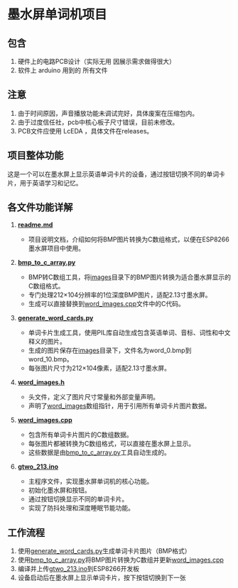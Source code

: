 # 墨水屏单词机项目

## 包含
1. 硬件上的电路PCB设计（实际无用 因展示需求做得很大）
2. 软件上 arduino 用到的 所有文件

## 注意

1. 由于时间原因，声音播放功能未调试完好，具体废案在压缩包内。
2. 由于过度信任社，pcb中核心板子尺寸错误，目前未修改。
3. PCB文件应使用 LcEDA ，具体文件在releases。


## 项目整体功能
这是一个可以在墨水屏上显示英语单词卡片的设备，通过按钮切换不同的单词卡片，用于英语学习和记忆。

## 各文件功能详解

1. **[readme.md](file:///Users/ramsong/Documents/Arduino/gtwo_213/readme.md)**
   - 项目说明文档，介绍如何将BMP图片转换为C数组格式，以便在ESP8266墨水屏项目中使用。

2. **[bmp_to_c_array.py](file:///Users/ramsong/Documents/Arduino/gtwo_213/bmp_to_c_array.py)**
   - BMP转C数组工具，将[images](file:///Users/ramsong/Documents/Arduino/gtwo_213/images/)目录下的BMP图片转换为适合墨水屏显示的C数组格式。
   - 专门处理212×104分辨率的1位深度BMP图片，适配2.13寸墨水屏。
   - 生成可以直接替换到[word_images.cpp](file:///Users/ramsong/Documents/Arduino/gtwo_213/word_images.cpp)文件中的C代码。

3. **[generate_word_cards.py](file:///Users/ramsong/Documents/Arduino/gtwo_213/generate_word_cards.py)**
   - 单词卡片生成工具，使用PIL库自动生成包含英语单词、音标、词性和中文释义的图片。
   - 生成的图片保存在[images](file:///Users/ramsong/Documents/Arduino/gtwo_213/images/)目录下，文件名为word_0.bmp到word_10.bmp。
   - 每张图片尺寸为212×104像素，适配2.13寸墨水屏。

4. **[word_images.h](file:///Users/ramsong/Documents/Arduino/gtwo_213/word_images.h)**
   - 头文件，定义了图片尺寸常量和外部变量声明。
   - 声明了[word_images](file:///Users/ramsong/Documents/Arduino/gtwo_213/word_images.cpp#L1987-L1987)数组指针，用于引用所有单词卡片图片数据。

5. **[word_images.cpp](file:///Users/ramsong/Documents/Arduino/gtwo_213/word_images.cpp)**
   - 包含所有单词卡片图片的C数组数据。
   - 每张图片都被转换为C数组格式，可以直接在墨水屏上显示。
   - 这些数据是由[bmp_to_c_array.py](file:///Users/ramsong/Documents/Arduino/gtwo_213/bmp_to_c_array.py)工具自动生成的。

6. **[gtwo_213.ino](file:///Users/ramsong/Documents/Arduino/gtwo_213/gtwo_213.ino)**
   - 主程序文件，实现墨水屏单词机的核心功能。
   - 初始化墨水屏和按钮。
   - 通过按钮切换显示不同的单词卡片。
   - 实现了防抖处理和深度睡眠节能功能。

## 工作流程
1. 使用[generate_word_cards.py](file:///Users/ramsong/Documents/Arduino/gtwo_213/generate_word_cards.py)生成单词卡片图片（BMP格式）
2. 使用[bmp_to_c_array.py](file:///Users/ramsong/Documents/Arduino/gtwo_213/bmp_to_c_array.py)将BMP图片转换为C数组并更新[word_images.cpp](file:///Users/ramsong/Documents/Arduino/gtwo_213/word_images.cpp)
3. 编译并上传[gtwo_213.ino](file:///Users/ramsong/Documents/Arduino/gtwo_213/gtwo_213.ino)到ESP8266开发板
4. 设备启动后在墨水屏上显示单词卡片，按下按钮切换到下一张

